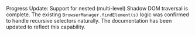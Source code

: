 Progress Update: Support for nested (multi-level) Shadow DOM traversal is complete. The existing `BrowserManager.findElement(s)` logic was confirmed to handle recursive selectors naturally. The documentation has been updated to reflect this capability.